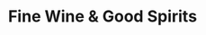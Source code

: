 ---
title: "Fine Wine & Good Spirits"
url: /emporium/fine-wine-und-good-spirits/
shop: Spirituosen
---